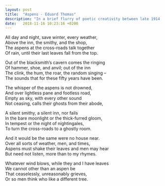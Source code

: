 ```yaml
---
layout: post
title:  "Aspens - Eduard Thomas"
description: "In a brief flurry of poetic creativity between late 1914 and his death in the Great War in 1917, Edward Thomas produced some of the finest poems of the early twentieth century"
date:   2018-11-16 10:23:16 +0200
---
```


All day and night, save winter, every weather,  
Above the inn, the smithy, and the shop,  
The aspens at the cross-roads talk together  
Of rain, until their last leaves fall from the top.  

Out of the blacksmith’s cavern comes the ringing  
Of hammer, shoe, and anvil; out of the inn  
The clink, the hum, the roar, the random singing –  
The sounds that for these fifty years have been.  

The whisper of the aspens is not drowned,  
And over lightless pane and footless road,  
Empty as sky, with every other sound  
Not ceasing, calls their ghosts from their abode,  

A silent smithy, a silent inn, nor fails  
In the bare moonlight or the thick-furred gloom,  
In tempest or the night of nightingales,  
To turn the cross-roads to a ghostly room.  

And it would be the same were no house near.  
Over all sorts of weather, men, and times,  
Aspens must shake their leaves and men may hear  
But need not listen, more than to my rhymes.  

Whatever wind blows, while they and I have leaves  
We cannot other than an aspen be  
That ceaselessly, unreasonably grieves,  
Or so men think who like a different tree.  